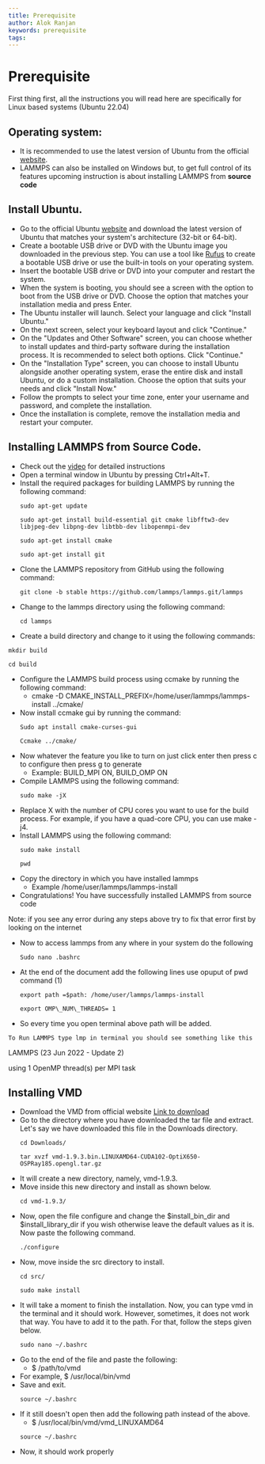 ```yaml
---
title: Prerequisite
author: Alok Ranjan
keywords: prerequisite
tags:
---
```


# Prerequisite
First thing first, all the instructions you will read here are specifically for Linux based systems (Ubuntu 22.04) 

## Operating system:
- It is recommended to use the latest version of Ubuntu from the official [website](https://ubuntu.com/download/desktop).
- LAMMPS can also be installed on Windows but, to get full control of its features upcoming instruction is about installing LAMMPS from **source code**

## Install Ubuntu.

- Go to the official Ubuntu [website](https://ubuntu.com/download) and download the latest version of Ubuntu that matches your system's architecture (32-bit or 64-bit).
- Create a bootable USB drive or DVD with the Ubuntu image you downloaded in the previous step. You can use a tool like [Rufus](https://rufus.ie/) to create a bootable USB drive or use the built-in tools on your operating system.
- Insert the bootable USB drive or DVD into your computer and restart the system.
- When the system is booting, you should see a screen with the option to boot from the USB drive or DVD. Choose the option that matches your installation media and press Enter.
- The Ubuntu installer will launch. Select your language and click "Install Ubuntu."
- On the next screen, select your keyboard layout and click "Continue."
- On the "Updates and Other Software" screen, you can choose whether to install updates and third-party software during the installation process. It is recommended to select both options. Click "Continue."
- On the "Installation Type" screen, you can choose to install Ubuntu alongside another operating system, erase the entire disk and install Ubuntu, or do a custom installation. Choose the option that suits your needs and click "Install Now."
- Follow the prompts to select your time zone, enter your username and password, and complete the installation.
- Once the installation is complete, remove the installation media and restart your computer.

## Installing LAMMPS from Source Code.

- Check out the [video](https://www.youtube.com/watch?v=Id3eVPDinDE&t=267s) for detailed instructions
- Open a terminal window in Ubuntu by pressing Ctrl+Alt+T.
- Install the required packages for building LAMMPS by running the following command:
  ```
  sudo apt-get update
  ```
  ```
  sudo apt-get install build-essential git cmake libfftw3-dev libjpeg-dev libpng-dev libtbb-dev libopenmpi-dev
  ```
  ```
  sudo apt-get install cmake
  ```
  ```
  sudo apt-get install git
  ```
- Clone the LAMMPS repository from GitHub using the following command:
  ```
  git clone -b stable https://github.com/lammps/lammps.git/lammps
  ```
- Change to the lammps directory using the following command:
  ```
  cd lammps
  ```
- Create a build directory and change to it using the following commands:
 ```
 mkdir build
 ```
 ```
 cd build
 ```
- Configure the LAMMPS build process using ccmake by running the following command:
  - cmake -D CMAKE\_INSTALL\_PREFIX=/home/user/lammps/lammps-install ../cmake/
- Now install ccmake gui by running the command:
  ```
  Sudo apt install cmake-curses-gui
  ```
  ```
  Ccmake ../cmake/
  ```
- Now whatever the feature you like to turn on just click enter then press c to configure then press g to generate
  - Example: BUILD\_MPI ON, BUILD\_OMP ON
- Compile LAMMPS using the following command:
  ```
  sudo make -jX
  ```
- Replace X with the number of CPU cores you want to use for the build process. For example, if you have a quad-core CPU, you can use make -j4.
- Install LAMMPS using the following command:
  ```
  sudo make install
  ```
  ```
  pwd
  ```
- Copy the directory in which you have installed lammps
  - Example /home/user/lammps/lammps-install 
- Congratulations! You have successfully installed LAMMPS from source code

Note: if you see any error during any steps above try to fix that error first by looking on the internet

- Now to access lammps from any where in your system do the following
  ```
  Sudo nano .bashrc
  ```
- At the end of the document add the following lines use opuput of pwd command (1)
  ```
  export path =$path: /home/user/lammps/lammps-install
  ```
  ```
  export OMP\_NUM\_THREADS= 1
  ```
- So every time you open terminal above path will be added.
```
To Run LAMMPS type lmp in terminal you should see something like this
```

LAMMPS (23 Jun 2022 - Update 2)

using 1 OpenMP thread(s) per MPI task

## Installing VMD

- Download the VMD from official website [Link to download](https://www.ks.uiuc.edu/Development/Download/download.cgi?UserID=&AccessCode=&ArchiveID=1475)
- Go to the directory where you have downloaded the tar file and extract. Let's say we have downloaded this file in the Downloads directory.
  ```
  cd Downloads/
  ```
  ```
  tar xvzf vmd-1.9.3.bin.LINUXAMD64-CUDA102-OptiX650-OSPRay185.opengl.tar.gz
  ```
- It will create a new directory, namely, vmd-1.9.3.
- Move inside this new directory and install as shown below.
  ```
  cd vmd-1.9.3/
  ```
- Now, open the file configure and change the $install\_bin\_dir and $install\_library\_dir if you wish otherwise leave the default values as it is. Now paste the following command.
  ```
  ./configure
  ```
- Now, move inside the src directory to install.
  ``` 
  cd src/
  ```
  ```
  sudo make install
  ```
- It will take a moment to finish the installation. Now, you can type vmd in the terminal and it should work. However, sometimes, it does not work that way. You have to add it to the path. For that, follow the steps given below.
  ```
  sudo nano ~/.bashrc
  ```
- Go to the end of the file and paste the following:
  - $ /path/to/vmd
- For example, $ /usr/local/bin/vmd
- Save and exit.
  ```
  source ~/.bashrc
  ```
- If it still doesn't open then add the following path instead of the above.
  - $ /usr/local/bin/vmd/vmd\_LINUXAMD64
  ```
  source ~/.bashrc
  ```
- Now, it should work properly
